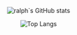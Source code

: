 <div align="center">
  
![ralph`s GitHub stats](https://github-readme-stats.vercel.app/api?username=ralph-12&show_icons=true&theme=tokyonight)
  
![Top Langs](https://github-readme-stats.vercel.app/api/top-langs/?username=ralph-12&layout=compact&theme=tokyonight)
  
</div>
<!--
**ralph-12/ralph-12** is a ✨ _special_ ✨ repository because its `README.md` (this file) appears on your GitHub profile.

Here are some ideas to get you started:

- 🔭 I’m currently working on ...
- 🌱 I’m currently learning ...
- 👯 I’m looking to collaborate on ...
- 🤔 I’m looking for help with ...
- 💬 Ask me about ...
- 📫 How to reach me: ...
- 😄 Pronouns: ...
- ⚡ Fun fact: ...
-->
